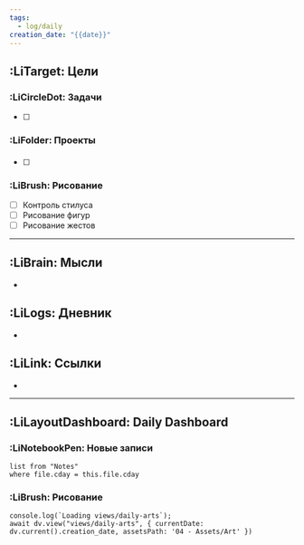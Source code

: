 ```yaml
---
tags:
  - log/daily
creation_date: "{{date}}"
---
```

## :LiTarget: Цели

### :LiCircleDot: Задачи

- [ ] 

### :LiFolder: Проекты

####

- [ ] 

### :LiBrush: Рисование

- [ ] Контроль стилуса
- [ ] Рисование фигур
- [ ] Рисование жестов

---

## :LiBrain: Мысли

- 

## :LiLogs: Дневник

- 

## :LiLink: Ссылки

- 

---

## :LiLayoutDashboard: Daily Dashboard

### :LiNotebookPen: Новые записи

```dataview
list from "Notes"
where file.cday = this.file.cday
```

### :LiBrush: Рисование

```dataviewjs
console.log(`Loading views/daily-arts`);
await dv.view("views/daily-arts", { currentDate: dv.current().creation_date, assetsPath: '04 - Assets/Art' })
```
